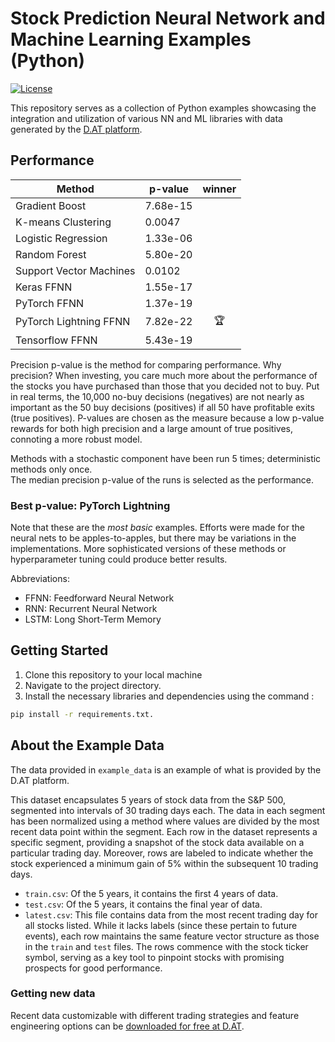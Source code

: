 # Stock Prediction Neural Network and Machine Learning Examples (Python)

[![License](https://img.shields.io/badge/License-Apache_2.0-blue.svg)](https://opensource.org/licenses/Apache-2.0)

This repository serves as a collection of Python examples showcasing 
the integration and utilization of various NN and ML libraries with data 
generated by the [D.AT platform](https://d.at/ref/github-python-examples).

## Performance

| Method                  | p-value  | winner |
|-------------------------|----------|:------:|
| Gradient Boost          | 7.68e-15 |        |
| K-means Clustering      | 0.0047   |        |
| Logistic Regression     | 1.33e-06 |        |
| Random Forest           | 5.80e-20 |        |
| Support Vector Machines | 0.0102   |        |
| Keras FFNN              | 1.55e-17 |        |
| PyTorch FFNN            | 1.37e-19 |        |
| PyTorch Lightning FFNN  | 7.82e-22 |   🏆   |
| Tensorflow FFNN         | 5.43e-19 |        |

Precision p-value is the method for comparing performance.  Why precision?
When investing, you care much more about the performance of the stocks you have purchased
than those that you decided not to buy. Put in real terms, the 10,000 no-buy decisions (negatives)
are not nearly as important as the 50 buy decisions (positives) if all 50 have profitable exits (true positives).
P-values are chosen as the measure because a low p-value rewards for both high precision and a large
amount of true positives, connoting a more robust model.

Methods with a stochastic component have been run 5 times; deterministic methods only once.  
The median precision p-value of the runs is selected as the performance.

### Best p-value:  PyTorch Lightning
Note that these are the *most basic* examples. Efforts were made for the neural nets to be apples-to-apples,
but there may be variations in the implementations. 
More sophisticated versions of these methods or hyperparameter tuning could produce better results.

Abbreviations:
* FFNN: Feedforward Neural Network
* RNN: Recurrent Neural Network
* LSTM: Long Short-Term Memory

## Getting Started
1. Clone this repository to your local machine
2. Navigate to the project directory.
3. Install the necessary libraries and dependencies using the command :

```bash
pip install -r requirements.txt.
```
## About the Example Data
The data provided in `example_data` is an example of what is provided by the D.AT platform.

This dataset encapsulates 5 years of stock data from the S&P 500, 
segmented into intervals of 30 trading days each. The data in each segment 
has been normalized using a method where values are divided by the most 
recent data point within the segment. Each row in the dataset represents a 
specific segment, providing a snapshot of the stock data available on a 
particular trading day. Moreover, rows are labeled to indicate whether the 
stock experienced a minimum gain of 5% within the subsequent 10 trading days.

* `train.csv`: Of the 5 years, it contains the first 4 years of data.
* `test.csv`: Of the 5 years, it contains the final year of data.
* `latest.csv`: This file contains data from the most recent trading 
day for all stocks listed. While it lacks labels (since these pertain to future events), 
each row maintains the same feature vector structure as those in the `train` and `test` 
files. The rows commence with the stock ticker symbol, serving as a key tool to pinpoint 
stocks with promising prospects for good performance. 

### Getting new data
Recent data customizable with different trading strategies and feature engineering options can be [downloaded for free
at D.AT](https://d.at/ref/github-python-examples).


